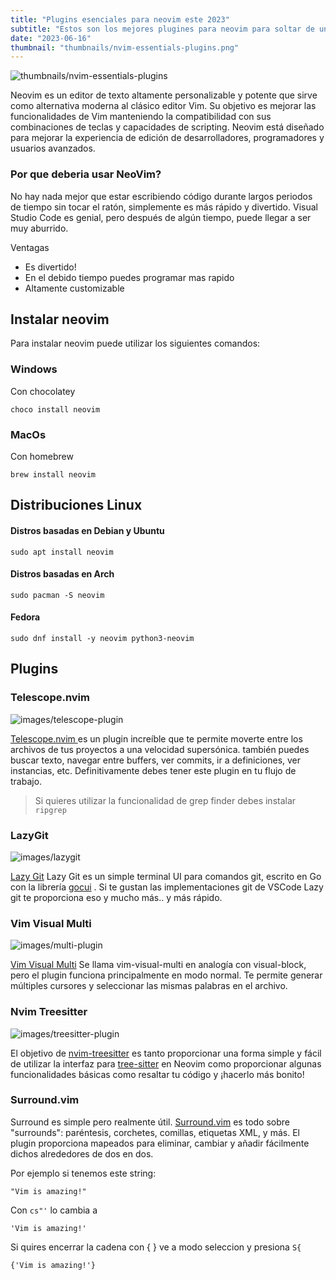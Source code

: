 ```yaml
---
title: "Plugins esenciales para neovim este 2023"
subtitle: "Estos son los mejores plugines para neovim para soltar de una vez por todas Visual Studio Code"
date: "2023-06-16"
thumbnail: "thumbnails/nvim-essentials-plugins.png"
---
```


![thumbnails/nvim-essentials-plugins](/thumbnails/nvim-essentials-plugins.png)

Neovim es un editor de texto altamente personalizable y potente que sirve como alternativa moderna al clásico editor Vim. Su objetivo es mejorar las funcionalidades de Vim manteniendo la compatibilidad con sus combinaciones de teclas y capacidades de scripting. Neovim está diseñado para mejorar la experiencia de edición de desarrolladores, programadores y usuarios avanzados.

### Por que deberia usar NeoVim?

No hay nada mejor que estar escribiendo código durante largos periodos de tiempo sin tocar el ratón, simplemente es más rápido y divertido. Visual Studio Code es genial, pero después de algún tiempo, puede llegar a ser muy aburrido.

Ventagas

- Es divertido!
- En el debido tiempo puedes programar mas rapido
- Altamente customizable

## Instalar neovim

Para instalar neovim puede utilizar los siguientes comandos:

### Windows

Con chocolatey

```
choco install neovim
```

### MacOs

Con homebrew

```
brew install neovim
```

## Distribuciones Linux

#### Distros basadas en Debian y Ubuntu

```
sudo apt install neovim
```

#### Distros basadas en Arch

```
sudo pacman -S neovim
```

#### Fedora

```
sudo dnf install -y neovim python3-neovim
```

## Plugins

### Telescope.nvim

![images/telescope-plugin](/images/telescope-plugin.png)

[ Telescope.nvim ]('https://github.com/nvim-telescope/telescope.nvim') es un plugin increíble que te permite moverte entre los archivos de tus proyectos a una velocidad supersónica. también puedes buscar texto, navegar entre buffers, ver commits, ir a definiciones, ver instancias, etc. Definitivamente debes tener este plugin en tu flujo de trabajo.

> Si quieres utilizar la funcionalidad de grep finder debes instalar `ripgrep`

### LazyGit

![images/lazygit](/images/lazygit-plugin.png)

[Lazy Git]('https://github.com/kdheepak/lazygit.nvim') Lazy Git es un simple terminal UI para comandos git, escrito en Go con la librería [gocui]('https://github.com/jroimartin/gocui')
. Si te gustan las implementaciones git de VSCode Lazy git te proporciona eso y mucho más.. y más rápido.

### Vim Visual Multi

![images/multi-plugin](/images/multi-plugin.png)

[Vim Visual Multi]('https://github.com/mg979/vim-visual-multi') Se llama vim-visual-multi en analogía con visual-block, pero el plugin funciona principalmente en modo normal. Te permite generar múltiples cursores y seleccionar las mismas palabras en el archivo.

### Nvim Treesitter

![images/treesitter-plugin](/images/treesitter-plugin.png)

El objetivo de [nvim-treesitter]('nvim-treesitter/nvim-treesitter') es tanto proporcionar una forma simple y fácil de utilizar la interfaz para [tree-sitter]('https://github.com/tree-sitter/tree-sitter') en Neovim como proporcionar algunas funcionalidades básicas como resaltar tu código y ¡hacerlo más bonito!

### Surround.vim

Surround es simple pero realmente útil. [Surround.vim]('https://github.com/tpope/vim-surround') es todo sobre "surrounds": paréntesis, corchetes, comillas, etiquetas XML, y más. El plugin proporciona mapeados para eliminar, cambiar y añadir fácilmente dichos alrededores de dos en dos.

Por ejemplo si tenemos este string:

```
"Vim is amazing!"
```

Con `cs"'` lo cambia a

```
'Vim is amazing!'
```

Si quires encerrar la cadena con { } ve a modo seleccion y presiona `S{`

```
{'Vim is amazing!'}
```
